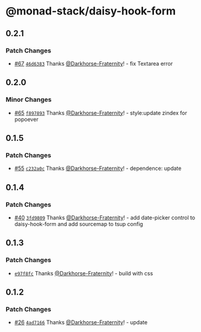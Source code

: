 # @monad-stack/daisy-hook-form

## 0.2.1

### Patch Changes

- [#67](https://github.com/Darkhorse-Fraternity/monad-stack/pull/67) [`46d6383`](https://github.com/Darkhorse-Fraternity/monad-stack/commit/46d6383138c585f4f44c8049d1753713962d690b) Thanks [@Darkhorse-Fraternity](https://github.com/Darkhorse-Fraternity)! - fix Textarea error

## 0.2.0

### Minor Changes

- [#65](https://github.com/Darkhorse-Fraternity/monad-stack/pull/65) [`f897893`](https://github.com/Darkhorse-Fraternity/monad-stack/commit/f8978939f990b8c0789f639bc234bed49e47f937) Thanks [@Darkhorse-Fraternity](https://github.com/Darkhorse-Fraternity)! - style:update zindex for popoever

## 0.1.5

### Patch Changes

- [#55](https://github.com/Darkhorse-Fraternity/monad-stack/pull/55) [`c232a0c`](https://github.com/Darkhorse-Fraternity/monad-stack/commit/c232a0ce585474ad0e3edcc5dae22d65872173c0) Thanks [@Darkhorse-Fraternity](https://github.com/Darkhorse-Fraternity)! - dependence: update

## 0.1.4

### Patch Changes

- [#40](https://github.com/Darkhorse-Fraternity/monad-stack/pull/40) [`3fd9809`](https://github.com/Darkhorse-Fraternity/monad-stack/commit/3fd980959531109b0efac644ef662e390547fc52) Thanks [@Darkhorse-Fraternity](https://github.com/Darkhorse-Fraternity)! - add date-picker control to daisy-hook-form and add sourcemap to tsup config

## 0.1.3

### Patch Changes

- [`e97f8fc`](https://github.com/Darkhorse-Fraternity/monad-stack/commit/e97f8fca8ee56c14e4a773081f0c9901c90c12f9) Thanks [@Darkhorse-Fraternity](https://github.com/Darkhorse-Fraternity)! - build with css

## 0.1.2

### Patch Changes

- [#26](https://github.com/Darkhorse-Fraternity/monad-stack/pull/26) [`4ad7166`](https://github.com/Darkhorse-Fraternity/monad-stack/commit/4ad71661d6937ade783552a254b0c80193e6e27f) Thanks [@Darkhorse-Fraternity](https://github.com/Darkhorse-Fraternity)! - update

